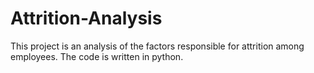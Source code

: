 # Attrition-Analysis
This project is an analysis of the factors responsible for attrition among employees. The code is written in python.
